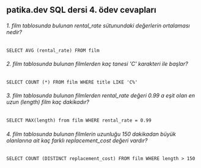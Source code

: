 ## patika.dev SQL dersi 4. ödev cevapları
###### 1. film tablosunda bulunan rental_rate sütunundaki değerlerin ortalaması nedir?

    SELECT AVG (rental_rate) FROM film
    
###### 2. film tablosunda bulunan filmlerden kaç tanesi 'C' karakteri ile başlar?

    SELECT COUNT (*) FROM film WHERE title LIKE 'C%'

###### 3. film tablosunda bulunan filmlerden rental_rate değeri 0.99 a eşit olan en uzun (length) film kaç dakikadır?

    SELECT MAX(length) from film WHERE rental_rate = 0.99
    
###### 4. film tablosunda bulunan filmlerin uzunluğu 150 dakikadan büyük olanlarına ait kaç farklı replacement_cost değeri vardır?

    SELECT COUNT (DISTINCT replacement_cost) FROM film WHERE length > 150

